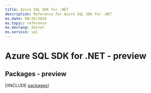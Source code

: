 ```yaml
---
title: Azure SQL SDK for .NET
description: Reference for Azure SQL SDK for .NET
ms.date: 08/26/2024
ms.topic: reference
ms.devlang: dotnet
ms.service: sql
---
```

# Azure SQL SDK for .NET - preview
## Packages - preview
[!INCLUDE [packages](sql-index.md)]